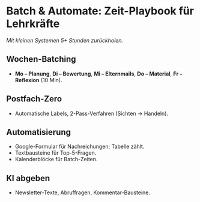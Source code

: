 ﻿# Batch & Automate: Zeit-Playbook für Lehrkräfte
*Mit kleinen Systemen 5+ Stunden zurückholen.*

## Wochen-Batching
- **Mo – Planung**, **Di – Bewertung**, **Mi – Elternmails**, **Do – Material**, **Fr – Reflexion** (10 Min).

## Postfach-Zero
- Automatische Labels, 2-Pass-Verfahren (Sichten → Handeln).

## Automatisierung
- Google-Formular für Nachreichungen; Tabelle zählt.
- Textbausteine für Top-5-Fragen.
- Kalenderblöcke für Batch-Zeiten.

## KI abgeben
- Newsletter-Texte, Abruffragen, Kommentar-Bausteine.
